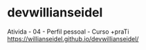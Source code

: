 # devwillianseidel
Ativida - 04 - Perfil pessoal - Curso +praTi
https://willianseidel.github.io/devwillianseidel/
